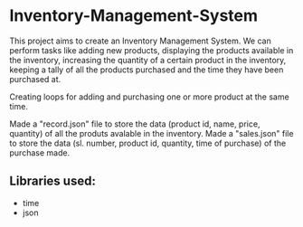 # Inventory-Management-System

This project aims to create an Inventory Management System.
We can perform tasks like adding new products, displaying the products available in the inventory, increasing the quantity of a certain product in the inventory, keeping a tally of all the products purchased and the time they have been purchased at.

Creating loops for adding and purchasing one or more product at the same time.

Made a "record.json" file to store the data (product id, name, price, quantity) of all the produts avalable in the inventory.
Made a "sales.json" file to store the data (sl. number, product id, quantity, time of purchase) of the purchase made.

## Libraries used: 
- time
- json 


